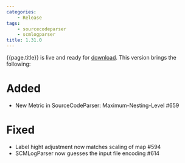 ```yaml
---
categories:
    - Release
tags:
    - sourcecodeparser
    - scmlogparser
title: 1.31.0
---
```


{{page.title}} is live and ready for [download](https://github.com/MaibornWolff/codecharta/releases/tag/{{page.title}}). This version brings the following:

# Added

-   New Metric in SourceCodeParser: Maximum-Nesting-Level #659

# Fixed

-   Label hight adjustment now matches scaling of map #594
-   SCMLogParser now guesses the input file encoding #614
